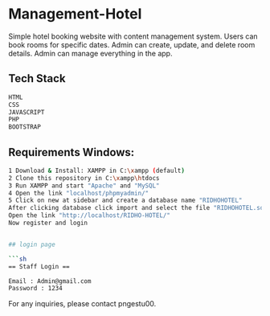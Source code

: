 # Management-Hotel

Simple hotel booking website with content management system. Users can book rooms for specific dates. Admin can create, update, and delete room details. Admin can manage everything in the app.


## Tech Stack 

```sh
HTML
CSS
JAVASCRIPT
PHP
BOOTSTRAP 
```

## Requirements Windows:

```sh
1 Download & Install: XAMPP in C:\xampp (default)
2 Clone this repository in C:\xampp\htdocs
3 Run XAMPP and start "Apache" and "MySQL"
4 Open the link "localhost/phpmyadmin/"
5 Click on new at sidebar and create a database name "RIDHOHOTEL"
After clicking database click import and select the file "RIDHOHOTEL.sql"
Open the link "http://localhost/RIDHO-HOTEL/"
Now register and login


## login page

```sh
== Staff Login ==

Email : Admin@gmail.com
Password : 1234
```

For any inquiries, please contact pngestu00.

